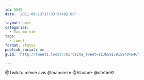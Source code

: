 ```yaml
---
id: 5545
date: '2011-09-13T17:03:54+02:00'

layout: post
categories:
  - Vis ma vie
tags:
  - tweet
format: status
publish_social: no
guid: 'http://tweets.local/?birdsite_tweet=113659179159404546'

---
```


@Twikito même avis @manureze @VladanF @stefie92